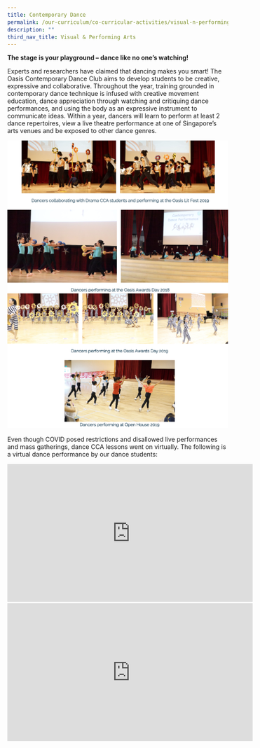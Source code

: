 ```yaml
---
title: Contemporary Dance
permalink: /our-curriculum/co-curricular-activities/visual-n-performing-arts/contemporary-dance/
description: ""
third_nav_title: Visual & Performing Arts
---
```

**The stage is your playground – dance like no one’s watching!**

Experts and researchers have claimed that dancing makes you smart! The Oasis Contemporary Dance Club aims to develop students to be creative, expressive and collaborative. Throughout the year, training grounded in contemporary dance technique is infused with creative movement education, dance appreciation through watching and critiquing dance performances, and using the body as an expressive instrument to communicate ideas. Within a year, dancers will learn to perform at least 2 dance repertoires, view a live theatre performance at one of Singapore’s arts venues and be exposed to other dance genres.

![](/images/dance.png)
![](/images/dance2.png)

Even though COVID posed restrictions and disallowed live performances and mass gatherings, dance CCA lessons went on virtually. The following is a virtual dance performance by our dance students:

<iframe width="560" height="315" src="https://www.youtube.com/embed/UVauR49LLTg" title="YouTube video player" frameborder="0" allow="accelerometer; autoplay; clipboard-write; encrypted-media; gyroscope; picture-in-picture" allowfullscreen></iframe>

<iframe width="560" height="315" src="https://www.youtube.com/embed/afu31cRSxps" title="YouTube video player" frameborder="0" allow="accelerometer; autoplay; clipboard-write; encrypted-media; gyroscope; picture-in-picture" allowfullscreen></iframe>